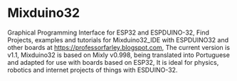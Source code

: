 # Mixduino32
Graphical Programming Interface for ESP32 and ESPDUINO-32,
Find Projects, examples and tutorials for Mixduino32_IDE with ESPDUINO32 and other boards at https://professorfarley.blogspot.com,
The current version is v1.1,
Mixduino32 is based on Mixly v0.998, being translated into Portuguese and adapted for use with boards based on ESP32,
It is ideal for physics, robotics and internet projects of things with ESDUINO-32.
